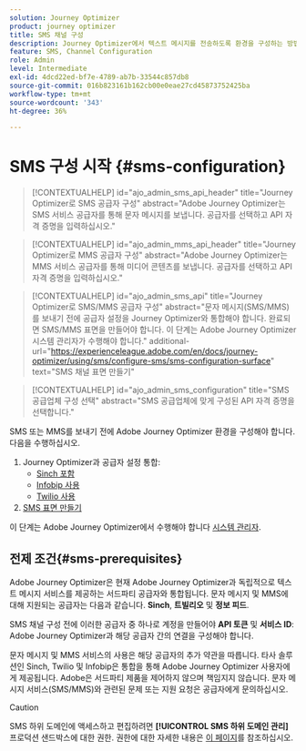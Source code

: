 ```yaml
---
solution: Journey Optimizer
product: journey optimizer
title: SMS 채널 구성
description: Journey Optimizer에서 텍스트 메시지를 전송하도록 환경을 구성하는 방법 알아보기
feature: SMS, Channel Configuration
role: Admin
level: Intermediate
exl-id: 4dcd22ed-bf7e-4789-ab7b-33544c857db8
source-git-commit: 016b823161b162cb00e0eae27cd45873752425ba
workflow-type: tm+mt
source-wordcount: '343'
ht-degree: 36%

---
```


# SMS 구성 시작 {#sms-configuration}

>[!CONTEXTUALHELP]
>id="ajo_admin_sms_api_header"
>title="Journey Optimizer로 SMS 공급자 구성"
>abstract="Adobe Journey Optimizer는 SMS 서비스 공급자를 통해 문자 메시지를 보냅니다. 공급자를 선택하고 API 자격 증명을 입력하십시오."

>[!CONTEXTUALHELP]
>id="ajo_admin_mms_api_header"
>title="Journey Optimizer로 MMS 공급자 구성"
>abstract="Adobe Journey Optimizer는 MMS 서비스 공급자를 통해 미디어 콘텐츠를 보냅니다. 공급자를 선택하고 API 자격 증명을 입력하십시오."

>[!CONTEXTUALHELP]
>id="ajo_admin_sms_api"
>title="Journey Optimizer로 SMS/MMS 공급자 구성"
>abstract="문자 메시지(SMS/MMS)를 보내기 전에 공급자 설정을 Journey Optimizer와 통합해야 합니다. 완료되면 SMS/MMS 표면을 만들어야 합니다. 이 단계는 Adobe Journey Optimizer 시스템 관리자가 수행해야 합니다."
>additional-url="https://experienceleague.adobe.com/en/docs/journey-optimizer/using/sms/configure-sms/sms-configuration-surface" text="SMS 채널 표면 만들기"

>[!CONTEXTUALHELP]
>id="ajo_admin_sms_configuration"
>title="SMS 공급업체 구성 선택"
>abstract="SMS 공급업체에 맞게 구성된 API 자격 증명을 선택합니다."

SMS 또는 MMS를 보내기 전에 Adobe Journey Optimizer 환경을 구성해야 합니다. 다음을 수행하십시오.

1. Journey Optimizer과 공급자 설정 통합:
   * [Sinch 포함](sms-configuration-sinch.md)
   * [Infobip 사용](sms-configuration-infobip.md)
   * [Twilio 사용](sms-configuration-twilio.md)
1. [SMS 표면 만들기](#message-preset-sms)

이 단계는 Adobe Journey Optimizer에서 수행해야 합니다 [시스템 관리자](../start/path/administrator.md).

## 전제 조건{#sms-prerequisites}

Adobe Journey Optimizer은 현재 Adobe Journey Optimizer과 독립적으로 텍스트 메시지 서비스를 제공하는 서드파티 공급자와 통합됩니다. 문자 메시지 및 MMS에 대해 지원되는 공급자는 다음과 같습니다. **Sinch**, **트빌리오** 및 **정보 피드**.

SMS 채널 구성 전에 이러한 공급자 중 하나로 계정을 만들어야 **API 토큰** 및 **서비스 ID**: Adobe Journey Optimizer과 해당 공급자 간의 연결을 구성해야 합니다.

문자 메시지 및 MMS 서비스의 사용은 해당 공급자의 추가 약관을 따릅니다. 타사 솔루션인 Sinch, Twilio 및 Infobip은 통합을 통해 Adobe Journey Optimizer 사용자에게 제공됩니다. Adobe은 서드파티 제품을 제어하지 않으며 책임지지 않습니다. 문자 메시지 서비스(SMS/MMS)와 관련된 문제 또는 지원 요청은 공급자에게 문의하십시오.

>[!CAUTION]
>
>SMS 하위 도메인에 액세스하고 편집하려면 **[!UICONTROL SMS 하위 도메인 관리]** 프로덕션 샌드박스에 대한 권한. 권한에 대한 자세한 내용은 [이 페이지](../administration/high-low-permissions.md#administration-permissions)를 참조하십시오.
>

